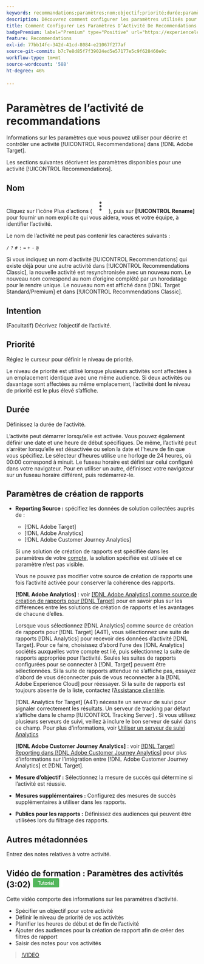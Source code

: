 ```yaml
---
keywords: recommandations;paramètres;nom;objectif;priorité;durée;paramètres de création de rapports;autres métadonnées
description: Découvrez comment configurer les paramètres utilisés pour décrire et contrôler une activité Recommendations dans Adobe Target.
title: Comment Configurer Les Paramètres D’Activité De Recommendations ?
badgePremium: label="Premium" type="Positive" url="https://experienceleague.adobe.com/docs/target/using/introduction/intro.html?lang=en#premium newtab=true" tooltip="Voir ce qui est inclus dans Target Premium."
feature: Recommendations
exl-id: 77bb14fc-342d-41cd-8084-e21067f277af
source-git-commit: b7c7e8d85f7f39024ed5e57177e5c9f628460e9c
workflow-type: tm+mt
source-wordcount: '588'
ht-degree: 46%

---
```


# Paramètres de l’activité de recommandations

Informations sur les paramètres que vous pouvez utiliser pour décrire et contrôler une activité [!UICONTROL Recommendations] dans [!DNL Adobe Target].

Les sections suivantes décrivent les paramètres disponibles pour une activité [!UICONTROL Recommendations].

## Nom

Cliquez sur l’icône Plus d’actions ( ![icône Plus d’actions](/help/main/assets/icons/MoreSmallListVert.svg) ), puis sur **[!UICONTROL Rename]** pour fournir un nom explicite qui vous aidera, vous et votre équipe, à identifier l’activité.

Le nom de l’activité ne peut pas contenir les caractères suivants :

`/`
`?`
`#`
`:`
`=`
`+`
`-`
`@`

Si vous indiquez un nom d’activité [!UICONTROL Recommendations] qui existe déjà pour une autre activité dans [!UICONTROL Recommendations Classic], la nouvelle activité est resynchronisée avec un nouveau nom. Le nouveau nom correspond au nom d’origine complété par un horodatage pour le rendre unique. Le nouveau nom est affiché dans [!DNL Target Standard/Premium] et dans [!UICONTROL Recommendations Classic].

## Intention

(Facultatif) Décrivez l’objectif de l’activité.

## Priorité

Réglez le curseur pour définir le niveau de priorité.

Le niveau de priorité est utilisé lorsque plusieurs activités sont affectées à un emplacement identique avec une même audience. Si deux activités ou davantage sont affectées au même emplacement, l’activité dont le niveau de priorité est le plus élevé s’affiche.

## Durée

Définissez la durée de l’activité.

L’activité peut démarrer lorsqu’elle est activée. Vous pouvez également définir une date et une heure de début spécifiques. De même, l’activité peut s’arrêter lorsqu’elle est désactivée ou selon la date et l’heure de fin que vous spécifiez. Le sélecteur d’heures utilise une horloge de 24 heures, où 00:00 correspond à minuit. Le fuseau horaire est défini sur celui configuré dans votre navigateur. Pour en utiliser un autre, définissez votre navigateur sur un fuseau horaire différent, puis redémarrez-le.

## Paramètres de création de rapports

* **Reporting Source :** spécifiez les données de solution collectées auprès de :

   * [!DNL Adobe Target]
   * [!DNL Adobe Analytics]
   * [!DNL Adobe Customer Journey Analytics]

  Si une solution de création de rapports est spécifiée dans les paramètres de votre [compte](/help/main/administrating-target/reporting.md), la solution spécifiée est utilisée et ce paramètre n’est pas visible.

  Vous ne pouvez pas modifier votre source de création de rapports une fois l’activité activée pour conserver la cohérence des rapports.

  **[!DNL Adobe Analytics]** : voir [[!DNL Adobe Analytics] comme source de création de rapports pour [!DNL Target]](/help/main/c-integrating-target-with-mac/a4t/a4t.md) pour en savoir plus sur les différences entre les solutions de création de rapports et les avantages de chacune d’elles.

  Lorsque vous sélectionnez [!DNL Analytics] comme source de création de rapports pour [!DNL Target] (A4T), vous sélectionnez une suite de rapports [!DNL Analytics] pour recevoir des données d’activité [!DNL Target]. Pour ce faire, choisissez d’abord l’une des [!DNL Analytics] sociétés auxquelles votre compte est lié, puis sélectionnez la suite de rapports appropriée pour l’activité. Seules les suites de rapports configurées pour se connecter à [!DNL Target] peuvent être sélectionnées. Si la suite de rapports attendue ne s’affiche pas, essayez d’abord de vous déconnecter puis de vous reconnecter à la [!DNL Adobe Experience Cloud] pour réessayer. Si la suite de rapports est toujours absente de la liste, contactez l’[Assistance clientèle](/help/main/cmp-resources-and-contact-information.md#reference_ACA3391A00EF467B87930A450050077C).

  [!DNL Analytics for Target] (A4T) nécessite un serveur de suivi pour signaler correctement les résultats. Un serveur de tracking par défaut s’affiche dans le champ [!UICONTROL Tracking Server] . Si vous utilisez plusieurs serveurs de suivi, veillez à inclure le bon serveur de suivi dans ce champ. Pour plus d’informations, voir [Utiliser un serveur de suivi Analytics](/help/main/c-integrating-target-with-mac/a4t/analytics-tracking-server.md#task_72077BA7E93C4A65A715A18F32228823)

  **[!DNL Adobe Customer Journey Analytics]** : voir [[!DNL Target] Reporting dans [!DNL Adobe Customer Journey Analytics]](/help/main/c-integrating-target-with-mac/cja/target-reporting-in-cja.md) pour plus d’informations sur l’intégration entre [!DNL Adobe Customer Journey Analytics] et [!DNL Target].

* **Mesure d’objectif :** Sélectionnez la mesure de succès qui détermine si l’activité est réussie.
* **Mesures supplémentaires :** Configurez des mesures de succès supplémentaires à utiliser dans les rapports.
* **Publics pour les rapports :** Définissez des audiences qui peuvent être utilisées lors du filtrage des rapports.

## Autres métadonnées

Entrez des notes relatives à votre activité.

## Vidéo de formation : Paramètres des activités (3:02) ![Badge du tutoriel](/help/main/assets/tutorial.png)

Cette vidéo comporte des informations sur les paramètres d’activité.

* Spécifier un objectif pour votre activité
* Définir le niveau de priorité de vos activités
* Planifier les heures de début et de fin de l’activité
* Ajouter des audiences pour la création de rapport afin de créer des filtres de rapport
* Saisir des notes pour vos activités

>[!VIDEO](https://video.tv.adobe.com/v/17381)
